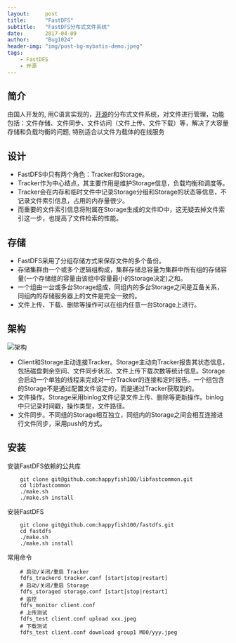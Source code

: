 ```yaml
---
layout:     post
title:      "FastDFS"
subtitle:   "FastDFS分布式文件系统"
date:       2017-04-09
author:     "Bug1024"
header-img: "img/post-bg-mybatis-demo.jpeg"
tags:
    - FastDFS
    - 开源
---
```


## 简介
 由国人开发的, 用C语言实现的，[开源](https://github.com/happyfish100/fastdfs)的分布式文件系统，对文件进行管理，功能包括：文件存储、文件同步、文件访问（文件上传、文件下载）等，解决了大容量存储和负载均衡的问题, 特别适合以文件为载体的在线服务

## 设计
 - FastDFS中只有两个角色：Tracker和Storage。
 - Tracker作为中心结点，其主要作用是维护Storage信息，负载均衡和调度等。
 - Tracker会在内存和临时文件中记录Storage分组和Storage的状态等信息，不记录文件索引信息，占用的内存量很少。
 - 而重要的文件索引信息将附属在Storage生成的文件ID中，这无疑去掉文件索引这一步，也提高了文件检索的性能。

## 存储
  - FastDFS采用了分组存储方式来保存文件的多个备份。
  - 存储集群由一个或多个逻辑组构成，集群存储总容量为集群中所有组的存储容量(一个存储组的容量由该组中容量最小的Storage决定)之和。
  - 一个组由一台或多台Storage组成，同组内的多台Storage之间是互备关系，同组内的存储服务器上的文件是完全一致的。
  - 文件上传、下载、删除等操作可以在组内任意一台Storage上进行。

## 架构
 ![架构](http://bug1024.com/img/fastdfs-arch.png)
 - Client和Storage主动连接Tracker。Storage主动向Tracker报告其状态信息，包括磁盘剩余空间、文件同步状况、文件上传下载次数等统计信息。Storage会启动一个单独的线程来完成对一台Tracker的连接和定时报告。一个组包含的Storage不是通过配置文件设定的，而是通过Tracker获取到的。
 - 文件操作。Storage采用binlog文件记录文件上传、删除等更新操作。binlog中只记录时间戳，操作类型，文件路径。
 - 文件同步。不同组的Storage相互独立，同组内的Storage之间会相互连接进行文件同步，采用push的方式。

## 安装
安装FastDFS依赖的公共库
```shell
    git clone git@github.com:happyfish100/libfastcommon.git
    cd libfastcommon
    ./make.sh
    ./make.sh install
```

安装FastDFS
```shell
    git clone git@github.com:happyfish100/fastdfs.git
    cd fastdfs
    ./make.sh
    ./make.sh install
```

常用命令
```shell
    # 启动/关闭/重启 Tracker
    fdfs_trackerd tracker.conf [start|stop|restart]
    # 启动/关闭/重启 Storage
    fdfs_storaged storage.conf [start|stop|restart]
    # 监控
    fdfs_monitor client.conf
    # 上传测试
    fdfs_test client.conf upload xxx.jpeg
    # 下载测试
    fdfs_test client.conf download group1 M00/yyy.jpeg
```

